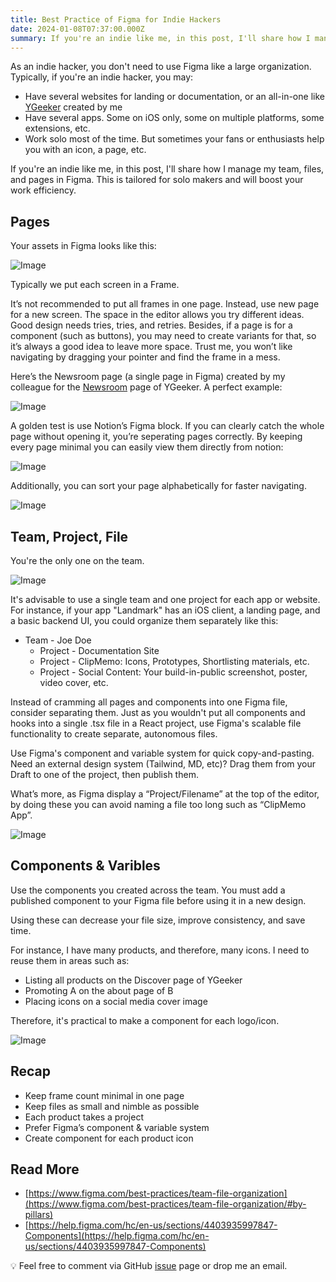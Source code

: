 ```yaml
---
title: Best Practice of Figma for Indie Hackers
date: 2024-01-08T07:37:00.000Z
summary: If you're an indie like me, in this post, I'll share how I manage my team, files, and pages in Figma. This is tailored for solo makers and will boost your work efficiency.
---
```



As an indie hacker, you don't need to use Figma like a large organization. Typically, if you're an indie hacker, you may:
- Have several websites for landing or documentation, or an all-in-one like [YGeeker](https://www.ygeeker.com/) created by me
- Have several apps. Some on iOS only, some on multiple platforms, some extensions, etc.
- Work solo most of the time. But sometimes your fans or enthusiasts help you with an icon, a page, etc.

If you're an indie like me, in this post, I'll share how I manage my team, files, and pages in Figma. This is tailored for solo makers and will boost your work efficiency.

## Pages

Your assets in Figma looks like this:

![Image](/image/post/204f41b9-e879-44a2-b0a8-6a2422ec9f2a_Untitled.png)

Typically we put each screen in a Frame.

It’s not recommended to put all frames in one page. Instead, use new page for a new screen. The space in the editor allows you try different ideas. Good design needs tries, tries, and retries. Besides, if a page is for a component (such as buttons), you may need to create variants for that, so it’s always a good idea to leave more space. Trust me, you won’t like navigating by dragging your pointer and find the frame in a mess.

Here’s the Newsroom page (a single page in Figma) created by my colleague for the [Newsroom](https://www.ygeeker.com/newsroom) page of YGeeker. A perfect example:

![Image](/image/post/c132802b-8ae8-4e52-ac0a-4abebdb35560_Screenshot_2024-03-07_at_17.27.31.png)

A golden test is use Notion’s Figma block. If you can clearly catch the whole page without opening it, you’re seperating pages correctly. By keeping every page minimal you can easily view them directly from notion:

![Image](/image/post/f61af507-8973-419c-8577-57b683f7ab49_Screenshot_2024-03-07_at_20.26.53.png)

Additionally, you can sort your page alphabetically for faster navigating.

![Image](/image/post/1eafb222-9e9c-4005-ad6b-81e8753b5549_Screenshot_2024-03-07_at_17.20.22.png)

## Team, Project, File

You're the only one on the team.

![Image](/image/post/4b75d573-0ec6-428a-b277-969acb716a6d_Untitled.png)

It's advisable to use a single team and one project for each app or website. For instance, if your app "Landmark" has an iOS client, a landing page, and a basic backend UI, you could organize them separately like this:
- Team - Joe Doe
  - Project - Documentation Site
  - Project - ClipMemo: Icons, Prototypes, Shortlisting materials, etc.
  - Project - Social Content: Your build-in-public screenshot, poster, video cover, etc.

Instead of cramming all pages and components into one Figma file, consider separating them. Just as you wouldn't put all components and hooks into a single .tsx file in a React project, use Figma's scalable file functionality to create separate, autonomous files.

Use Figma's component and variable system for quick copy-and-pasting. Need an external design system (Tailwind, MD, etc)? Drag them from your Draft to one of the project, then publish them.

What’s more, as Figma display a “Project/Filename” at the top of the editor, by doing these you can avoid naming a file too long such as “ClipMemo App”.

![Image](/image/post/474bfb01-5c82-469f-bf10-4c444f7ab4f6_Screenshot_2024-03-07_at_17.35.56.png)

## Components & Varibles

Use the components you created across the team. You must add a published component to your Figma file before using it in a new design.

Using these can decrease your file size, improve consistency, and save time.

For instance, I have many products, and therefore, many icons. I need to reuse them in areas such as:
- Listing all products on the Discover page of YGeeker
- Promoting A on the about page of B
- Placing icons on a social media cover image

Therefore, it's practical to make a component for each logo/icon.

![Image](/image/post/643b5d98-9bc2-44da-a710-5c0c975f7ec0_Screenshot_2024-03-07_at_17.32.02.png)



## Recap
- Keep frame count minimal in one page
- Keep files as small and nimble as possible
- Each product takes a project
- Prefer Figma’s component & variable system
- Create component for each product icon

## Read More
- [https://www.figma.com/best-practices/team-file-organization](https://www.figma.com/best-practices/team-file-organization/#by-pillars)
- [https://help.figma.com/hc/en-us/sections/4403935997847-Components](https://help.figma.com/hc/en-us/sections/4403935997847-Components)



💡 Feel free to comment via GitHub [issue](https://github.com/RiverTwilight/rene.wang/issues) page or drop me an email.


